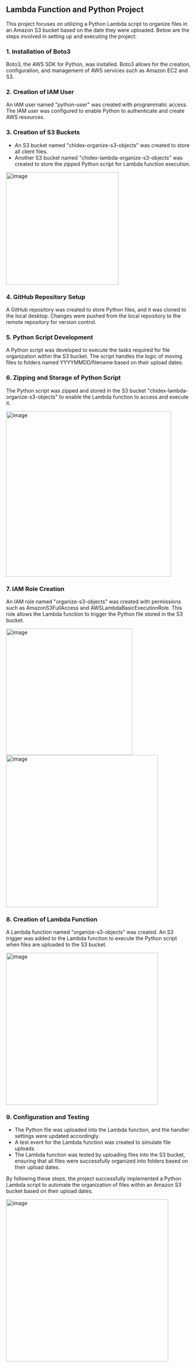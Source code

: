 ## Lambda Function and Python Project

This project focuses on utilizing a Python Lambda script to organize files in an Amazon S3 bucket based on the date they were uploaded. Below are the steps involved in setting up and executing the project:

### 1. Installation of Boto3

Boto3, the AWS SDK for Python, was installed. Boto3 allows for the creation, configuration, and management of AWS services such as Amazon EC2 and S3.

### 2. Creation of IAM User

An IAM user named "python-user" was created with programmatic access. The IAM user was configured to enable Python to authenticate and create AWS resources.

### 3. Creation of S3 Buckets

- An S3 bucket named "chidex-organize-s3-objects" was created to store all client files.
- Another S3 bucket named "chidex-lambda-organize-s3-objects" was created to store the zipped Python script for Lambda function execution.

<img width="307" alt="image" src="https://github.com/chidex-henry/python-projects/assets/77998377/1cdf5c0e-d10b-40e6-b182-8678d520c498">

### 4. GitHub Repository Setup

A GitHub repository was created to store Python files, and it was cloned to the local desktop. Changes were pushed from the local repository to the remote repository for version control.

### 5. Python Script Development

A Python script was developed to execute the tasks required for file organization within the S3 bucket. The script handles the logic of moving files to folders named YYYYMMDD/filename based on their upload dates.

### 6. Zipping and Storage of Python Script

The Python script was zipped and stored in the S3 bucket "chidex-lambda-organize-s3-objects" to enable the Lambda function to access and execute it.

<img width="451" alt="image" src="https://github.com/chidex-henry/python-projects/assets/77998377/ea0ba381-9ca0-46f3-9c46-3fd90539f58a">

### 7. IAM Role Creation

An IAM role named "organize-s3-objects" was created with permissions such as AmazonS3FullAccess and AWSLambdaBasicExecutionRole. This role allows the Lambda function to trigger the Python file stored in the S3 bucket.

<img width="345" alt="image" src="https://github.com/chidex-henry/python-projects/assets/77998377/7c2c380b-9841-48a4-a917-f48eac119381">

<img width="415" alt="image" src="https://github.com/chidex-henry/python-projects/assets/77998377/b4ba26c1-4156-4ebe-ac05-05aa94930bda">

### 8. Creation of Lambda Function

A Lambda function named "organize-s3-objects" was created. An S3 trigger was added to the Lambda function to execute the Python script when files are uploaded to the S3 bucket.

<img width="415" alt="image" src="https://github.com/chidex-henry/python-projects/assets/77998377/4c335ad6-c9db-4431-a556-47dab2817986">

### 9. Configuration and Testing

- The Python file was uploaded into the Lambda function, and the handler settings were updated accordingly.
- A test event for the Lambda function was created to simulate file uploads.
- The Lambda function was tested by uploading files into the S3 bucket, ensuring that all files were successfully organized into folders based on their upload dates.

By following these steps, the project successfully implemented a Python Lambda script to automate the organization of files within an Amazon S3 bucket based on their upload dates.

<img width="443" alt="image" src="https://github.com/chidex-henry/python-projects/assets/77998377/ec1079b2-2ec5-4733-ba1f-9babbc0f199c">

